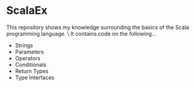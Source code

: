 # ScalaEx
This repository shows my knowledge surrounding the basics of the Scala programming language.
\ It contains code on the following...

* Strings
* Parameters
* Operators
* Conditionals 
* Return Types
* Type Interfaces

